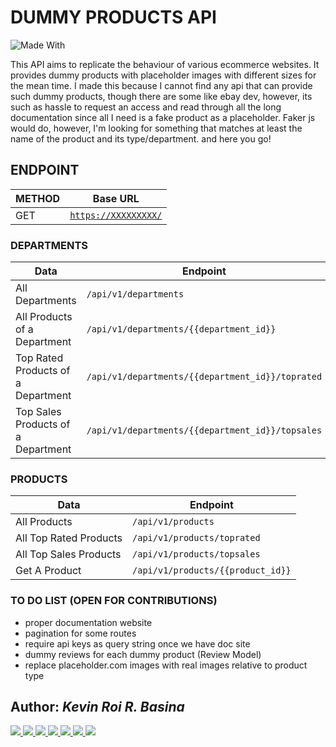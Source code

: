 
# DUMMY PRODUCTS API
![Made With](https://img.shields.io/badge/Made%20with-Node.JS-68A063?style=for-the-badge&logo=Node.JS)

This API aims to replicate the behaviour of various ecommerce websites. It provides dummy products with placeholder images with different sizes for the mean time. I made this because I cannot find any api that can provide such dummy products, though there are some like ebay dev, however, its such as hassle to request an access and read through all the long documentation since all I need is a fake product as a placeholder. Faker js would do, however, I'm looking for something that matches at least the name of the product and its type/department. and here you go!

## ENDPOINT

METHOD | Base URL
------------ | -------------
GET | [`https://XXXXXXXXX/`](https://XXXXXXXXX/)

### DEPARTMENTS
Data | Endpoint
------------ | -------------
All Departments | ```/api/v1/departments```
All Products of a Department | ```/api/v1/departments/{{department_id}}```
Top Rated Products of a Department | ```/api/v1/departments/{{department_id}}/toprated```
Top Sales Products of a Department | ```/api/v1/departments/{{department_id}}/topsales```

### PRODUCTS
Data | Endpoint
------------ | -------------
All Products | ```/api/v1/products```
All Top Rated Products | ```/api/v1/products/toprated```
All Top Sales Products | ```/api/v1/products/topsales```
Get A Product | ```/api/v1/products/{{product_id}}```


### TO DO LIST (OPEN FOR CONTRIBUTIONS)
- proper documentation website
- pagination for some routes
- require api keys as query string once we have doc site
- dummy reviews for each dummy product (Review Model)
- replace placeholder.com images with real images relative to product type


## Author: <i>Kevin Roi R. Basina</i>
<a href="https://github.com/rookiemonkey">
	<img src="https://img.shields.io/badge/GitHub-100000?style=for-the-badge&logo=github&logoColor=white" />
</a>
<a href="https://ph.linkedin.com/in/kevin-roi-rigor-basina-668136185">
	<img src="https://img.shields.io/badge/LinkedIn-0077B5?style=for-the-badge&logo=linkedin&logoColor=white">
</a>
<a href="https://www.facebook.com/kevinroibasina">
	<img src="https://img.shields.io/badge/Facebook-1877F2?style=for-the-badge&logo=facebook&logoColor=white" />
<a>
<a href="https://www.instagram.com/timemachineni_roi/">
	<img src="https://img.shields.io/badge/Instagram-E4405F?style=for-the-badge&logo=instagram&logoColor=white">
</a>
<a href="https://twitter.com/tymmchineni_roi">
	<img src="https://img.shields.io/badge/Twitter-1DA1F2?style=for-the-badge&logo=twitter&logoColor=white">
</a>
<a href="mailto: kevinroirigorbasina@protonmail.com">
	<img src="https://img.shields.io/badge/ProtonMail-8B89CC?style=for-the-badge&logo=protonmail&logoColor=white">
</a>
<a href="mailto: kevinroirigorbasina@gmail.com">
	<img src="https://img.shields.io/badge/Gmail-D14836?style=for-the-badge&logo=gmail&logoColor=white">
</a>
